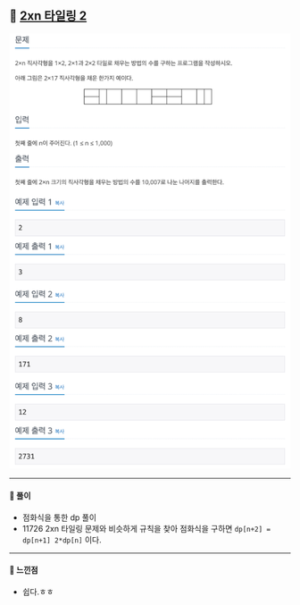 ## 📖 [2xn 타일링 2](https://www.acmicpc.net/problem/11727)
<img src="./assets/11727_2xn타일링2.png" width="600px" />

---
#### 📍 풀이
- 점화식을 통한 dp 풀이
- 11726 2xn 타일링 문제와 비슷하게 규칙을 찾아 점화식을 구하면 `dp[n+2] = dp[n+1] 2*dp[n]` 이다.

---
#### 📍 느낀점
- 쉽다.ㅎㅎ